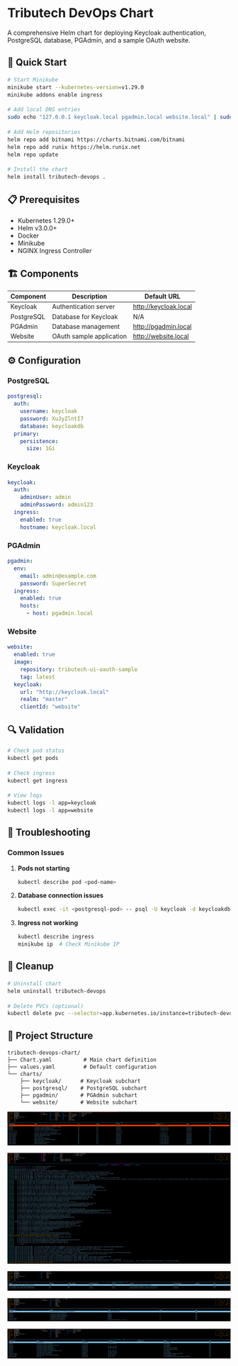 # Tributech DevOps Chart

A comprehensive Helm chart for deploying Keycloak authentication, PostgreSQL database, PGAdmin, and a sample OAuth website.

## 🚀 Quick Start

```bash
# Start Minikube
minikube start --kubernetes-version=v1.29.0
minikube addons enable ingress

# Add local DNS entries
sudo echo "127.0.0.1 keycloak.local pgadmin.local website.local" | sudo tee -a /etc/hosts

# Add Helm repositories
helm repo add bitnami https://charts.bitnami.com/bitnami
helm repo add runix https://helm.runix.net
helm repo update

# Install the chart
helm install tributech-devops .
```

## 📋 Prerequisites

- Kubernetes 1.29.0+
- Helm v3.0.0+
- Docker
- Minikube
- NGINX Ingress Controller

## 🏗️ Components

| Component | Description | Default URL |
|-----------|-------------|-------------|
| Keycloak | Authentication server | http://keycloak.local |
| PostgreSQL | Database for Keycloak | N/A |
| PGAdmin | Database management | http://pgadmin.local |
| Website | OAuth sample application | http://website.local |

## ⚙️ Configuration

### PostgreSQL

```yaml
postgresql:
  auth:
    username: keycloak
    password: XuJyZlntI7
    database: keycloakdb
  primary:
    persistence:
      size: 1Gi
```

### Keycloak

```yaml
keycloak:
  auth:
    adminUser: admin
    adminPassword: admin123
  ingress:
    enabled: true
    hostname: keycloak.local
```

### PGAdmin

```yaml
pgadmin:
  env:
    email: admin@example.com
    password: SuperSecret
  ingress:
    enabled: true
    hosts:
      - host: pgadmin.local
```

### Website

```yaml
website:
  enabled: true
  image:
    repository: tributech-ui-oauth-sample
    tag: latest
  keycloak:
    url: "http://keycloak.local"
    realm: "master"
    clientId: "website"
```

## 🔍 Validation

```bash
# Check pod status
kubectl get pods

# Check ingress
kubectl get ingress

# View logs
kubectl logs -l app=keycloak
kubectl logs -l app=website
```

## 🔧 Troubleshooting

### Common Issues

1. **Pods not starting**
   ```bash
   kubectl describe pod <pod-name>
   ```

2. **Database connection issues**
   ```bash
   kubectl exec -it <postgresql-pod> -- psql -U keycloak -d keycloakdb
   ```

3. **Ingress not working**
   ```bash
   kubectl describe ingress
   minikube ip  # Check Minikube IP
   ```

## 🧹 Cleanup

```bash
# Uninstall chart
helm uninstall tributech-devops

# Delete PVCs (optional)
kubectl delete pvc --selector=app.kubernetes.io/instance=tributech-devops
```

## 📁 Project Structure

```
tributech-devops-chart/
├── Chart.yaml          # Main chart definition
├── values.yaml         # Default configuration
└── charts/
    ├── keycloak/      # Keycloak subchart
    ├── postgresql/    # PostgreSQL subchart
    ├── pgadmin/       # PGAdmin subchart
    └── website/       # Website subchart
```

![Tributech DevOps Architecture](image.png "Tributech DevOps System Architecture")

![Tributech DevOps Architecture](image2.png "Tributech DevOps System Architecture")

![Tributech DevOps Architecture](image3.png "Tributech DevOps System Architecture")

![Tributech DevOps Architecture](image4.png "Tributech DevOps System Architecture")

![Tributech DevOps Architecture](image5.png "Tributech DevOps System Architecture")